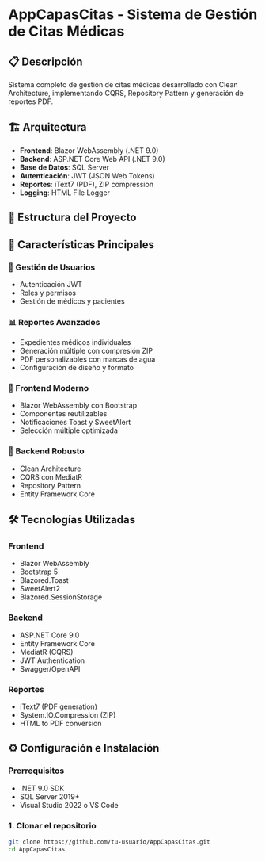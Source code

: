 # AppCapasCitas - Sistema de Gestión de Citas Médicas

## 📋 Descripción
Sistema completo de gestión de citas médicas desarrollado con Clean Architecture, implementando CQRS, Repository Pattern y generación de reportes PDF.

## 🏗️ Arquitectura
- **Frontend**: Blazor WebAssembly (.NET 9.0)
- **Backend**: ASP.NET Core Web API (.NET 9.0)
- **Base de Datos**: SQL Server
- **Autenticación**: JWT (JSON Web Tokens)
- **Reportes**: iText7 (PDF), ZIP compression
- **Logging**: HTML File Logger

## 📁 Estructura del Proyecto



## 🚀 Características Principales

### 👥 Gestión de Usuarios
- Autenticación JWT
- Roles y permisos
- Gestión de médicos y pacientes

### 📊 Reportes Avanzados
- Expedientes médicos individuales
- Generación múltiple con compresión ZIP
- PDF personalizables con marcas de agua
- Configuración de diseño y formato

### 🎨 Frontend Moderno
- Blazor WebAssembly con Bootstrap
- Componentes reutilizables
- Notificaciones Toast y SweetAlert
- Selección múltiple optimizada

### 🔧 Backend Robusto
- Clean Architecture
- CQRS con MediatR
- Repository Pattern
- Entity Framework Core

## 🛠️ Tecnologías Utilizadas

### Frontend
- Blazor WebAssembly
- Bootstrap 5
- Blazored.Toast
- SweetAlert2
- Blazored.SessionStorage

### Backend
- ASP.NET Core 9.0
- Entity Framework Core
- MediatR (CQRS)
- JWT Authentication
- Swagger/OpenAPI

### Reportes
- iText7 (PDF generation)
- System.IO.Compression (ZIP)
- HTML to PDF conversion

## ⚙️ Configuración e Instalación

### Prerrequisitos
- .NET 9.0 SDK
- SQL Server 2019+
- Visual Studio 2022 o VS Code

### 1. Clonar el repositorio
```bash
git clone https://github.com/tu-usuario/AppCapasCitas.git
cd AppCapasCitas